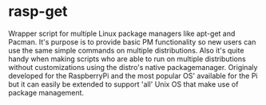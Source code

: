 rasp-get
========

Wrapper script for multiple Linux package managers like apt-get and Pacman. It's purpose is to provide basic PM functionality so new users can use the same simple commands on multiple distributions. Also it's quite handy when making scripts who are able to run on multiple distributions without customizations using the distro's native packagemanager. Originaly developed for the RaspberryPi and the most popular OS' available for the Pi but it can easily be extended to support 'all' Unix OS that make use of package management.